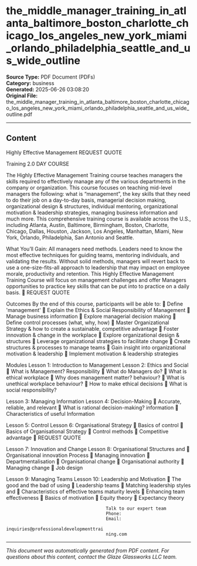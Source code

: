 ﻿# the_middle_manager_training_in_atlanta_baltimore_boston_charlotte_chicago_los_angeles_new_york_miami_orlando_philadelphia_seattle_and_us_wide_outline

**Source Type:** PDF Document (PDFs)  
**Category:** business  
**Generated:** 2025-06-26 03:08:20  
**Original File:** the_middle_manager_training_in_atlanta_baltimore_boston_charlotte_chicago_los_angeles_new_york_miami_orlando_philadelphia_seattle_and_us_wide_outline.pdf

---

## Content

Highly Effective
Management                                                              REQUEST QUOTE



Training                                                               2.0 DAY COURSE




The Highly Effective Management Training course teaches managers the skills
required to effectively manage any of the various departments in the company
or organization.
This course focuses on teaching mid-level managers the following: what is
“management”, the key skills that they need to do their job on a day-to-day
basis, managerial decision making, organizational design & structures,
individual mentoring, organizational motivation & leadership strategies,
managing business information and much more.
This comprehensive training course is available across the U.S., including
Atlanta, Austin, Baltimore, Birmingham, Boston, Charlotte, Chicago, Dallas,
Houston, Jackson, Los Angeles, Manhattan, Miami, New York, Orlando,
Philadelphia, San Antonio and Seattle.




What You’ll Gain:
All managers need methods. Leaders need to know the most effective techniques for
guiding teams, mentoring individuals, and validating the results. Without solid methods,
managers will revert back to use a one-size-fits-all approach to leadership that may impact
on employee morale, productivity and retention.
This Highly Effective Management Training Course will focus on management challenges
and offer Managers opportunities to practice key skills that can be put into to practice on a
daily basis.
                                                                            REQUEST QUOTE




Outcomes
By the end of this course, participants will be able to:
    Define 'management'
    Explain the Ethics & Social Responsibility of Management
    Manage business information
    Explore managerial decision making
    Define control processes (what, why, how)
    Master Organizational Strategy & how to create a sustainable, competitive
      advantage
    Foster innovation & change in the workplace
    Explore organizational design & structures
    Leverage organizational strategies to facilitate change
    Create structures & processes to manage teams
    Gain insight into organizational motivation & leadership
    Implement motivation & leadership strategies




Modules
 Lesson 1: Introduction to Management        Lesson 2: Ethics and Social
    What is Management?                     Responsibility
    What do Managers do?                        What is ethical workplace
    Why does management matter?                   behaviour?
                                                 What is unethical workplace
                                                   behaviour?
                                                 How to make ethical decisions
                                                 What is social responsibility?


 Lesson 3: Managing Information              Lesson 4: Decision-Making
    Accurate, reliable, and relevant            What is rational decision-making?
      information
    Characteristics of useful Information


 Lesson 5: Control                           Lesson 6: Organisational Strategy
    Basics of control                           Basics of Organisational Strategy
    Control methods                             Competitive advantage
                                                                         REQUEST QUOTE




Lesson 7: Innovation and Change          Lesson 8: Organisational Structures and
   Organisational innovation            Process
   Managing innovation                      Departmentalisation
   Organisational change                    Organisational authority
   Managing change                          Job design


Lesson 9: Managing Teams                 Lesson 10: Leadership and Motivation
   The good and the bad of using            Leadership
     teams                                   Matching leadership styles and
   Characteristics of effective teams         maturity levels
   Enhancing team effectiveness             Basics of motivation
                                             Equity theory
                                             Expectancy theory




                                          Talk to our expert team
                                          Phone:
                                          Email:
                                          inquiries@professionaldevelopmenttrai
                                          ning.com

---

*This document was automatically generated from PDF content. For questions about this content, contact the Glaze Glassworks LLC team.*
